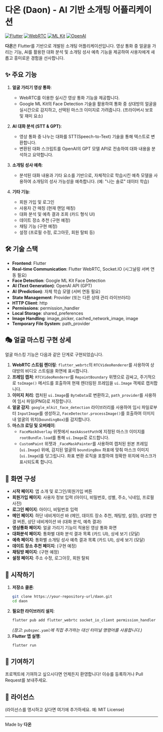 # 다온 (Daon) - AI 기반 소개팅 어플리케이션

[![Flutter](https://img.shields.io/badge/Flutter-02569B?style=for-the-badge&logo=flutter&logoColor=white)](https://flutter.dev)
[![WebRTC](https://img.shields.io/badge/WebRTC-DA291C?style=for-the-badge&logo=webrtc&logoColor=white)](https://webrtc.org/)
[![ML Kit](https://img.shields.io/badge/ML%20Kit-FF6F00?style=for-the-badge&logo=google&logoColor=white)](https://developers.google.com/ml-kit)
[![OpenAI](https://img.shields.io/badge/OpenAI-412991?style=for-the-badge&logo=openai&logoColor=white)](https://openai.com/)

**다온**은 Flutter를 기반으로 개발된 소개팅 어플리케이션입니다. 영상 통화 중 얼굴을 가리는 기능, AI를 활용한 대화 분석 및 소개팅 성사 예측 기능을 제공하여 사용자에게 새롭고 흥미로운 경험을 선사합니다.

## ✨ 주요 기능

1.  **얼굴 가리기 영상 통화**:
    *   WebRTC를 이용한 실시간 영상 통화 기능을 제공합니다.
    *   Google ML Kit의 Face Detection 기술을 활용하여 통화 중 상대방의 얼굴을 실시간으로 감지하고, 선택된 마스크 이미지로 가려줍니다. (프라이버시 보호 및 재미 요소)

2.  **AI 대화 분석 (STT & GPT)**:
    *   영상 통화 중 나누는 대화를 STT(Speech-to-Text) 기술을 통해 텍스트로 변환합니다.
    *   변환된 대화 스크립트를 OpenAI의 GPT 모델 API로 전송하여 대화 내용을 분석하고 요약합니다.

3.  **소개팅 성사 예측**:
    *   분석된 대화 내용과 기타 요소를 기반으로, 자체적으로 학습시킨 예측 모델을 사용하여 소개팅의 성사 가능성을 예측합니다. (예: "나는 솔로" 데이터 학습)

4.  **기타 기능**:
    *   회원 가입 및 로그인
    *   사용자 간 매칭 (현재 랜덤 매칭)
    *   대화 분석 및 예측 결과 조회 (카드 형식 UI)
    *   데이트 장소 추천 (구현 예정)
    *   채팅 기능 (구현 예정)
    *   설정 (프로필 수정, 로그아웃, 회원 탈퇴 등)

## 🛠️ 기술 스택

*   **Frontend**: Flutter
*   **Real-time Communication**: Flutter WebRTC, Socket.IO (시그널링 서버 연동 필요)
*   **Face Detection**: Google ML Kit Face Detection
*   **AI (Text Generation)**: OpenAI API (GPT)
*   **AI (Prediction)**: 자체 학습 모델 (서버 연동 필요)
*   **State Management**: Provider (또는 다른 상태 관리 라이브러리)
*   **HTTP Client**: http
*   **Permissions**: permission_handler
*   **Local Storage**: shared_preferences
*   **Image Handling**: image_picker, cached_network_image, image
*   **Temporary File System**: path_provider

## 🎭 얼굴 마스킹 구현 상세

얼굴 마스킹 기능은 다음과 같은 단계로 구현되었습니다.

1.  **WebRTC 스트림 렌더링**: `flutter_webrtc`의 `RTCVideoRenderer`를 사용하여 상대방의 비디오 스트림을 화면에 표시합니다.
2.  **프레임 캡처**: `RTCVideoRenderer`를 `RepaintBoundary` 위젯으로 감싸고, 주기적으로 `toImage()` 메서드를 호출하여 현재 렌더링된 프레임을 `ui.Image` 객체로 캡처합니다.
3.  **이미지 처리**: 캡처된 `ui.Image`를 `ByteData`로 변환하고, `path_provider`를 사용하여 임시 파일(PNG)로 저장합니다.
4.  **얼굴 감지**: `google_mlkit_face_detection` 라이브러리를 사용하여 임시 파일로부터 `InputImage`를 생성하고, `FaceDetector.processImage()`를 호출하여 이미지 내 얼굴의 위치(`boundingBox`)를 감지합니다.
5.  **마스크 로딩 및 오버레이**:
    *   `FaceMaskOverlay` 위젯에서 `maskAssetPath`에 지정된 마스크 이미지를 `rootBundle.load`를 통해 `ui.Image`로 로드합니다.
    *   `CustomPaint` 위젯과 `_FaceMaskPainter`를 사용하여 캡처된 원본 프레임(`ui.Image`) 위에, 감지된 얼굴의 `boundingBox` 좌표에 맞춰 마스크 이미지(`ui.Image`)를 덧그립니다. 좌표 변환 로직을 포함하여 정확한 위치에 마스크가 표시되도록 합니다.

## 📱 화면 구성

*   **시작 페이지**: 앱 소개 및 로그인/회원가입 버튼
*   **회원가입 페이지**: 사용자 정보 입력 (아이디, 비밀번호, 성별, 주소, 닉네임, 프로필 사진)
*   **로그인 페이지**: 아이디, 비밀번호 입력
*   **메인 페이지**: 하단 네비게이션 바 (메인, 데이트 장소 추천, 채팅방, 설정), 상대방 연결 버튼, 상단 네비게이션 바 (대화 분석, 예측 결과)
*   **영상통화 페이지**: 얼굴 가리기 기능이 적용된 영상 통화 화면
*   **대화분석 페이지**: 통화별 대화 분석 결과 목록 (카드 UI), 상세 보기 (모달)
*   **예측 페이지**: 통화별 소개팅 성사 예측 결과 목록 (카드 UI), 상세 보기 (모달)
*   **데이트 장소 추천 페이지**: (구현 예정)
*   **채팅방 페이지**: (구현 예정)
*   **설정 페이지**: 주소 수정, 로그아웃, 회원 탈퇴

## 🚀 시작하기

1.  **저장소 클론**:
    ```bash
    git clone https://your-repository-url/daon.git
    cd daon
    ```
2.  **필요한 라이브러리 설치**:
    ```bash
    flutter pub add flutter_webrtc socket_io_client permission_handler path_provider google_mlkit_face_detection image http shared_preferences provider image_picker cached_network_image flutter_svg intl cupertino_icons flutter_lints
    ```
    *(참고: `pubspec.yaml`에 직접 추가하는 대신 터미널 명령어를 사용합니다.)*
3.  **Flutter 앱 실행**:
    ```bash
    flutter run
    ```

## 🤝 기여하기

프로젝트에 기여하고 싶으시다면 언제든지 환영합니다! 이슈를 등록하거나 Pull Request를 보내주세요.

## 📄 라이선스

(라이선스를 명시하고 싶다면 여기에 추가하세요. 예: MIT License)

---

Made by **다온**

